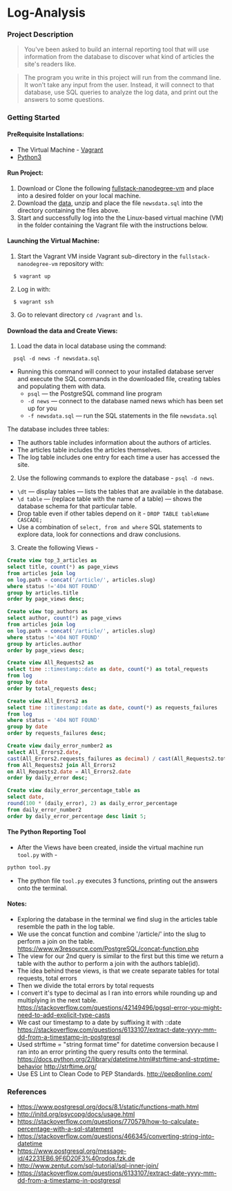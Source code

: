 # Log-Analysis

### Project Description
>You've been asked to build an internal reporting tool that will use information from the database to discover what kind of articles the site's readers like.

>The program you write in this project will run from the command line. It won't take any input from the user. Instead, it will connect to that database, use SQL queries to analyze the log data, and print out the answers to some questions.

### Getting Started

#### PreRequisite Installations:
  * The Virtual Machine - [Vagrant](https://www.vagrantup.com/)
  * [Python3](https://www.python.org/)

#### Run Project:
  1. Download or Clone the following [fullstack-nanodegree-vm](https://github.com/udacity/fullstack-nanodegree-vm) and place into a desired folder on your local machine.
  2. Download the [data](https://d17h27t6h515a5.cloudfront.net/topher/2016/August/57b5f748_newsdata/newsdata.zip), unzip and place the file `newsdata.sql` into the directory containing the files above. 
  3. Start and successfully log into the the Linux-based virtual machine (VM) in the folder containing the Vagrant file with the instructions below.
  
#### Launching the Virtual Machine:
  1. Start the Vagrant VM inside Vagrant sub-directory in the `fullstack-nanodegree-vm` repository with:
  
  ```
    $ vagrant up
  ```
  2. Log in with:
  
  ```
    $ vagrant ssh
  ```
  3. Go to relevant directory `cd /vagrant` and `ls`.
  
#### Download the data and Create Views:

  1. Load the data in local database using the command:
  
  ```
    psql -d news -f newsdata.sql
  ```
  * Running this command will connect to your installed database server and execute the SQL commands in the downloaded file, creating tables and populating them with data.
    * `psql` — the PostgreSQL command line program
    * `-d news` — connect to the database named news which has been set up for you
    * `-f newsdata.sql` — run the SQL statements in the file `newsdata.sql`
  
  The database includes three tables:
  * The authors table includes information about the authors of articles.
  * The articles table includes the articles themselves.
  * The log table includes one entry for each time a user has accessed the site.

  2. Use the following commands to explore the database - `psql -d news`.
  * `\dt` — display tables — lists the tables that are available in the database.
  * `\d table` — (replace table with the name of a table) — shows the database schema for that particular table.
  * Drop table even if other tables depend on it  - `DROP TABLE tableName CASCADE;`
  * Use a combination of `select, from and where` SQL statements to explore data, look for connections and draw conclusions.
  
  3. Create the following Views - 
  ```sql
Create view top_3_articles as
select title, count(*) as page_views
from articles join log
on log.path = concat('/article/', articles.slug)
where status !='404 NOT FOUND'
group by articles.title
order by page_views desc;
  ```
  ```sql 
Create view top_authors as
select author, count(*) as page_views
from articles join log
on log.path = concat('/article/', articles.slug)
where status !='404 NOT FOUND'
group by articles.author 
order by page_views desc;
  ```
  ```sql
Create view All_Requests2 as
select time ::timestamp::date as date, count(*) as total_requests
from log
group by date
order by total_requests desc;
  ```
  ```sql
Create view All_Errors2 as
select time ::timestamp::date as date, count(*) as requests_failures
from log
where status = '404 NOT FOUND'
group by date
order by requests_failures desc;
  ```
  ```sql
Create view daily_error_number2 as
select All_Errors2.date,
cast(All_Errors2.requests_failures as decimal) / cast(All_Requests2.total_requests as decimal) as daily_error
from All_Requests2 join All_Errors2
on All_Requests2.date = All_Errors2.date
order by daily_error desc;
  ```
  ```sql
Create view daily_error_percentage_table as
select date,
round(100 * (daily_error), 2) as daily_error_percentage
from daily_error_number2
order by daily_error_percentage desc limit 5;
  ```

#### The Python Reporting Tool 
  * After the Views have been created, inside the virtual machine run `tool.py` with - 
  ```python
  python tool.py
  ```
  * The python file `tool.py` executes 3 functions, printing out the answers onto the terminal.

#### Notes: 
  * Exploring the database in the terminal we find slug in the articles table resemble the path in the log       table.
  * We use the concat function and combine '/article/' into the slug to perform a join on the table.
    https://www.w3resource.com/PostgreSQL/concat-function.php
  * The view for our 2nd query is similar to the first but this time we return a table with the author to        perform a join with the authors table(id).
  * The idea behind these views, is that we create separate tables for total requests, total errors
  * Then we divide the total errors by total requests
  * I convert it's type to decimal as I ran into errors while rounding up and multiplying in the next table.
    https://stackoverflow.com/questions/42149496/pgsql-error-you-might-need-to-add-explicit-type-casts
  * We cast our timestamp to a date by suffixing it with ::date
    https://stackoverflow.com/questions/6133107/extract-date-yyyy-mm-dd-from-a-timestamp-in-postgresql
  * Used strftime = "string format time" for datetime conversion because I ran into an error printing the        query results onto the terminal.
    https://docs.python.org/2/library/datetime.html#strftime-and-strptime-behavior
    http://strftime.org/
  * Use ES Lint to Clean Code to PEP Standards.
    http://pep8online.com/


### References
* https://www.postgresql.org/docs/8.1/static/functions-math.html
* http://initd.org/psycopg/docs/usage.html
* https://stackoverflow.com/questions/770579/how-to-calculate-percentage-with-a-sql-statement
* https://stackoverflow.com/questions/466345/converting-string-into-datetime
* https://www.postgresql.org/message-id/42231EB6.9F6D20F3%40rodos.fzk.de
* http://www.zentut.com/sql-tutorial/sql-inner-join/
* https://stackoverflow.com/questions/6133107/extract-date-yyyy-mm-dd-from-a-timestamp-in-postgresql